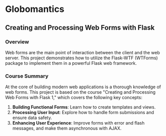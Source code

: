 # Globomantics

## Creating and Processing Web Forms with Flask

### Overview

Web forms are the main point of interaction between the client and the web server. This project demonstrates how to utilize the Flask-WTF (WTForms) package to implement them in a powerful Flask web framework.

### Course Summary

At the core of building modern web applications is a thorough knowledge of web forms. This project is based on the course "Creating and Processing Web Forms with Flask 1," which covers the following key concepts:

1. **Building Functional Forms**: Learn how to create templates and views.
2. **Processing User Input**: Explore how to handle form submissions and ensure data safety.
3. **Enhancing User Experience**: Improve forms with error and flash messages, and make them asynchronous with AJAX.


